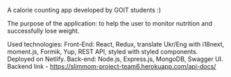 A calorie counting app developed by GOIT students :)

The purpose of the application: to help the user to monitor nutrition and successfully lose weight.

Used technologies: 
Front-End: React, Redux, translate Ukr/Eng with i18next, moment.js, Formik, Yup, REST API, styled with styled components. Deployed on Netlify.
Back-end: Node.js, Express.js, MongoDB, Swagger UI. Backend link - https://slimmom-project-team6.herokuapp.com/api-docs/
